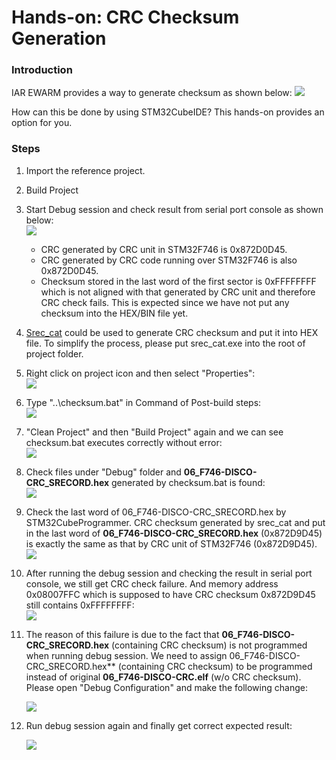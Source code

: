 # Hands-on: CRC Checksum Generation

### Introduction

IAR EWARM provides a way to generate checksum as shown below:
![](../../docs/imgs/hands-on/08_00_ewarm-crc.png)

How can this be done by using STM32CubeIDE? This hands-on provides an option for you. 

### Steps

1. Import the reference project.

2. Build Project

3. Start Debug session and check result from serial port console as shown below:  
   ![](../../docs/imgs/hands-on/08_00_crc-test.png)
   
   * CRC generated by CRC unit in STM32F746 is 0x872D0D45.
   * CRC generated by CRC code running over STM32F746 is also 0x872D0D45.
   * Checksum stored in the last word of the first sector is 0xFFFFFFFF which is not aligned with that generated by CRC unit and therefore CRC check fails. This is expected since we have not put any checksum into the HEX/BIN file yet.
   
   
   
4. [Srec_cat](http://srecord.sourceforge.net/download.html) could be used to generate CRC checksum and put it into HEX file. To simplify the process, please put srec_cat.exe into the root of project folder.

    
   
5. Right click on project icon and then select "Properties":  
   ![](../../docs/imgs/hands-on/08_01_properties.png)

    
   
6. Type "..\checksum.bat" in Command of Post-build steps:  
   ![](../../docs/imgs/hands-on/08_02_post-build.png)

    
   
7. "Clean Project" and then "Build Project" again and we can see checksum.bat executes correctly without error:  
   ![](../../docs/imgs/hands-on/08_03_rebuild.png)

    
   
8. Check files under "Debug" folder and **06_F746-DISCO-CRC_SRECORD.hex** generated by checksum.bat is found:  
   ![](../../docs/imgs/hands-on/08_04_check_files.png)

    
   
9. Check the last word of 06_F746-DISCO-CRC_SRECORD.hex by STM32CubeProgrammer. CRC checksum generated by srec_cat and put in the last word of **06_F746-DISCO-CRC_SRECORD.hex** (0x872D9D45) is exactly the same as that by CRC unit of STM32F746 (0x872D9D45).  
   ![](../../docs/imgs/hands-on/08_05_check-by-programmer.png)

    
   
10. After running the debug session and checking the result in serial port console, we still get CRC check failure. And memory address 0x08007FFC which is supposed to have CRC checksum 0x872D9D45 still contains 0xFFFFFFFF:  
    ![](../../docs/imgs/hands-on/08_06_2nd-run.png)

    
    
11. The reason of this failure is due to the fact that **06_F746-DISCO-CRC_SRECORD.hex** (containing CRC checksum) is not programmed when running debug session. We need to assign 06_F746-DISCO-CRC_SRECORD.hex** (containing CRC checksum) to be programmed instead of original **06_F746-DISCO-CRC.elf** (w/o CRC checksum). Please open "Debug Configuration" and make the following change:   

    ![](../../docs/imgs/hands-on/08_07_modify_debug_config.png)

    
    
12. Run debug session again and finally get correct expected result:   

    ![](../../docs/imgs/hands-on/08_08_final-run.png)

    

    

